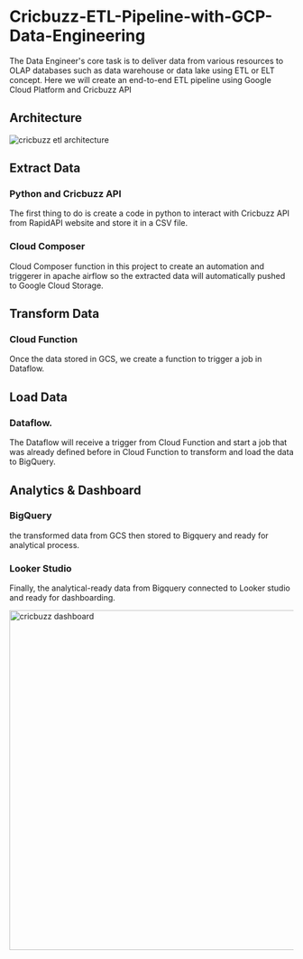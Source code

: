 # Cricbuzz-ETL-Pipeline-with-GCP-Data-Engineering
The Data Engineer's core task is to deliver data from various resources to OLAP databases such as data warehouse or data lake using ETL or ELT concept. Here we will create an end-to-end ETL pipeline using Google Cloud Platform and Cricbuzz API

## Architecture
![cricbuzz etl architecture](https://github.com/MHAkmal621/Cricbuzz-ETL-Pipeline-with-GCP-Data-Engineering/assets/110396432/a2b73c89-83a4-4b7b-b68f-6e4e178ef910)

## Extract Data
### Python and Cricbuzz API
The first thing to do is create a code in python to interact with Cricbuzz API from RapidAPI website and store it in a CSV file.

### Cloud Composer
Cloud Composer function in this project to create an automation and triggerer in apache airflow so the extracted data will automatically pushed to Google Cloud Storage.

## Transform Data
### Cloud Function
Once the data stored in GCS, we create a function to trigger a job in Dataflow.

## Load Data
### Dataflow.
The Dataflow will receive a trigger from Cloud Function and start a job that was already defined before in Cloud Function to transform and load the data to BigQuery.

## Analytics & Dashboard
### BigQuery
the transformed data from GCS then stored to Bigquery and ready for analytical process.

### Looker Studio
Finally, the analytical-ready data from Bigquery connected to Looker studio and ready for dashboarding.

<img width="602" alt="cricbuzz dashboard" src="https://github.com/MHAkmal621/Cricbuzz-ETL-Pipeline-with-GCP-Data-Engineering/assets/110396432/2831ed12-3145-40fc-a81c-823410cb8f45">
